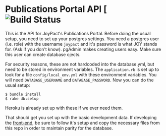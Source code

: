 # Publications Portal API [![Build Status](https://travis-ci.org/Via-Bahia-Dev/pubs-portal-api.svg?branch=master)

This is the API for JoyPact's Publications Portal. Before doing the usual setup, you need to set up your postgres settings. You need a postgres user (i.e. role) with the username `joypact` and it's password is what JOY stands for. (Ask if you don't know). pgAdmin makes creating users easy. Make sure this user can create database ojects.

For security reasons, these are not hardcoded into the database.yml, but need to be stored in environment variables. The `application.rb` is set up to look for a file `config/local_env.yml` with these environment variables. You will need `DATABASE_USERNAME` and `DATABASE_PASSWORD`. Now you can do the usual setup:

```
$ bundle install
$ rake db:setup
```

Heroku is already set up with these if we ever need them.

That should get you set up with the basic development data. If developing the [front-end](https://github.com/natyconnor/pubs-portal-front-end), be sure to follow it's setup and copy the necessary files from this repo in order to maintain parity for the database.
